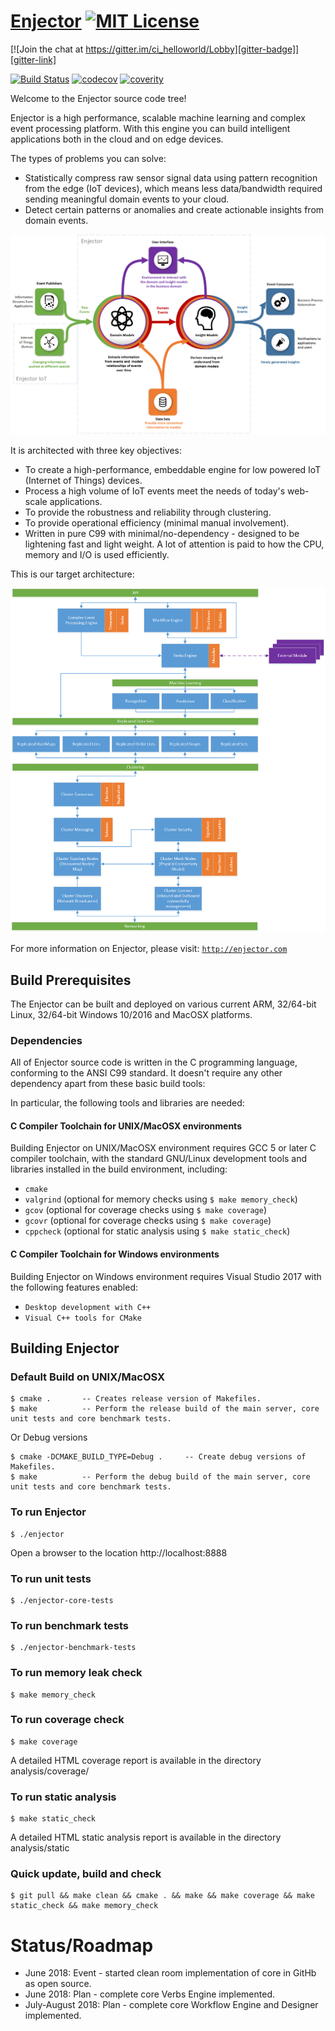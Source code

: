 # [Enjector][1] [![MIT License][license-badge]](LICENSE.md)

[![Join the chat at https://gitter.im/ci_helloworld/Lobby][gitter-badge]][gitter-link]

[![Build Status][travis-badge]][travis-link]
[![codecov][codecov-badge]][codecov-link]
[![coverity][coverity-badge]][coverity-link]


Welcome to the Enjector source code tree!

Enjector is a high performance, scalable machine learning and complex event processing platform. 
With this engine you can build intelligent applications both in the cloud and on edge devices.

The types of problems you can solve:
- Statistically compress raw sensor signal data using pattern recognition from the edge (IoT devices), which means less data/bandwidth required sending meaningful domain events to your cloud.
- Detect certain patterns or anomalies and create actionable insights from domain events. 

![async-await](doc/img/enjector-overview.png "Enjector Overview")

It is architected with three key objectives:

- To create a high-performance, embeddable engine for low powered IoT (Internet of Things) devices.
- Process a high volume of IoT events meet the needs of today's web-scale applications.
- To provide the robustness and reliability through clustering.
- To provide operational efficiency (minimal manual involvement).
- Written in pure C99 with minimal/no-dependency - designed to be lightening fast and light weight. A lot of attention is paid to how the CPU, memory and I/O is used efficiently.

This is our target architecture:

![async-await](doc/img/enjector-architecture.png "Enjector Architecture")

For more information on Enjector, please visit: [`http://enjector.com`](http://enjector.com)

## Build Prerequisites

The Enjector can be built and deployed on various current ARM, 32/64-bit Linux, 32/64-bit Windows 10/2016 and MacOSX platforms.

### Dependencies

All of Enjector source code is written in the C programming language, conforming to the ANSI C99 standard. It doesn't require any other dependency apart from these basic build tools:

In particular, the following tools and libraries are needed:

#### C Compiler Toolchain for UNIX/MacOSX environments

Building Enjector on UNIX/MacOSX environment requires GCC 5 or later C compiler toolchain, 
with the standard GNU/Linux development tools and libraries installed in the build environment, including:

* `cmake`
* `valgrind` (optional for memory checks using `$ make memory_check`)
* `gcov` (optional for coverage checks using `$ make coverage`)
* `gcovr` (optional for coverage checks using `$ make coverage`)
* `cppcheck` (optional for static analysis using `$ make static_check`)

#### C Compiler Toolchain for Windows environments

Building Enjector on Windows environment requires Visual Studio 2017 with the following features enabled:

* `Desktop development with C++`
* `Visual C++ tools for CMake`

## Building Enjector

### Default Build on UNIX/MacOSX

	$ cmake .       -- Creates release version of Makefiles.
	$ make          -- Perform the release build of the main server, core unit tests and core benchmark tests.

Or Debug versions

	$ cmake -DCMAKE_BUILD_TYPE=Debug .     -- Create debug versions of Makefiles.
	$ make          -- Perform the debug build of the main server, core unit tests and core benchmark tests.

### To run Enjector

	$ ./enjector

Open a browser to the location http://localhost:8888

### To run unit tests

	$ ./enjector-core-tests

### To run benchmark tests

	$ ./enjector-benchmark-tests

### To run memory leak check
	$ make memory_check

### To run coverage check
	$ make coverage
A detailed HTML coverage report is available in the directory analysis/coverage/ 

### To run static analysis
	$ make static_check
A detailed HTML static analysis report is available in the directory analysis/static 

### Quick update, build and check
    $ git pull && make clean && cmake . && make && make coverage && make static_check && make memory_check 

# Status/Roadmap

- June 2018: Event - started clean room implementation of core in GitHb as open source.
- June 2018: Plan - complete core Verbs Engine implemented.
- July-August 2018: Plan - complete core Workflow Engine and Designer implemented.

[1]: https://enjector.com/
[travis-badge]:    https://travis-ci.org/enjector/enjector.svg?branch=master
[travis-link]:     https://travis-ci.org/enjector/enjector

[license-badge]:   https://img.shields.io/badge/License-Apache%202.0-blue.svg

[codecov-badge]:   https://codecov.io/gh/enjector/enjector/branch/master/graph/badge.svg
[codecov-link]:    https://codecov.io/gh/enjector/enjector

[coverity-badge]:  https://img.shields.io/coverity/scan/16063.svg
[coverity-link]:   https://scan.coverity.com/projects/enjector-enjector

[gitter-badge]:  https://badges.gitter.im/enjector/Lobby.svg
[gitter-link]:   https://gitter.im/enjector/Lobby?utm_source=badge&utm_medium=badge&utm_campaign=pr-badge&utm_content=badge
